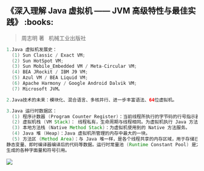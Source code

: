 <h2>《深入理解 Java 虚拟机 —— JVM 高级特性与最佳实践》 :books: </h2> 

> 周志明 著    机械工业出版社

```java
1.Java 虚拟机发展史：
  (1) Sun Classic / Exact VM;
  (2) Sun HotSpot VM;
  (3) Sun Mobile_Embedded VM / Meta-Circular VM;
  (4) BEA JRockit / IBM J9 VM;
  (5) Azul VM / BEA Liquid VM;
  (6) Apache Harmony / Google Android Dalvik VM;
  (7) Microsoft JVM。

2.Java技术的未来：模块化、混合语言、多核并行、进一步丰富语法、64位虚拟机。

3.Java 运行时数据区：
  (1) 程序计数器 (Program Counter Register)：当前线程所执行的字节码的行号指示器。
  (2) 虚拟机栈 (VM Stack)： 线程私有，生命周期与线程相同。为虚拟机执行 Java 方法 (字节码) 服务。
  (3) 本地方法栈 (Native Method Stack)：为虚拟机使用到的 Native 方法服务。
  (4) Java 堆 (Heap)：Java 虚拟机所管理的内存中最大的一块。
  (5) 方法区 (Method Area)：与 Java 堆一样，是各个线程共享的内存区域，用于存储已被虚拟机加载的类信息、常量、
静态变量、即时编译器编译后的代码等数据。运行时常量池 (Runtime Constant Pool) 是方法区的一部分，用于存放编译期
生成的各种字面量和符号引用。
```
<img src="http://images.cnblogs.com/cnblogs_com/wp5719/936332/o_JavaVM.png" />

```java
```
